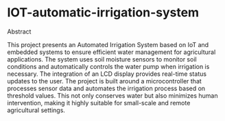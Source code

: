 # IOT-automatic-irrigation-system
Abstract 

This project presents an Automated Irrigation System based on IoT and embedded systems to ensure efficient water management for agricultural applications. The system uses soil moisture sensors to monitor soil conditions and automatically controls the water pump when irrigation is necessary. The integration of an LCD display provides real-time status updates to the user. The project is built around a microcontroller that processes sensor data and automates the irrigation process based on threshold values. This not only conserves water but also minimizes human intervention, making it highly suitable for small-scale and remote agricultural settings. 

 
